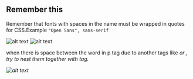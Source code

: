 ## Remember this
Remember that fonts with spaces in the name must be wrapped in quotes for CSS.Example 
```"Open Sans", sans-serif```

![alt text](image.png)
![alt text](image-1.png)

when there is space between the word in p tag due to another tags like <i> or <span>, try to nest them together with <span> tag.

![alt text](image-2.png)